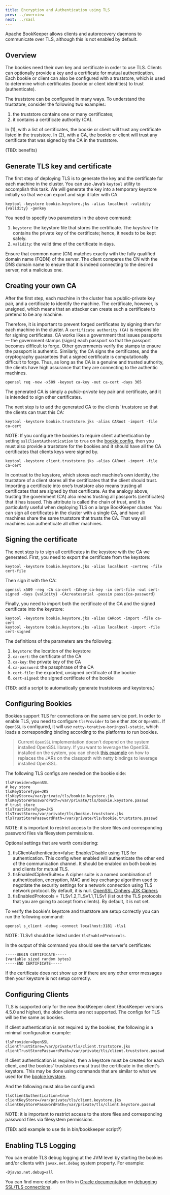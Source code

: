 ```yaml
---
title: Encryption and Authentication using TLS
prev: ../overview
next: ../sasl
---
```


Apache BookKeeper allows clients and autorecovery daemons to communicate over TLS, although this is not enabled by default.

## Overview

The bookies need their own key and certificate in order to use TLS. Clients can optionally provide a key and a certificate
for mutual authentication.  Each bookie or client can also be configured with a truststore, which is used to
determine which certificates (bookie or client identities) to trust (authenticate).

The truststore can be configured in many ways. To understand the truststore, consider the following two examples:

1. the truststore contains one or many certificates;
2. it contains a certificate authority (CA).

In (1), with a list of certificates, the bookie or client will trust any certificate listed in the truststore.
In (2), with a CA, the bookie or client will trust any certificate that was signed by the CA in the truststore.

(TBD: benefits)

## <a name="bookie-keystore"></a> Generate TLS key and certificate

The first step of deploying TLS is to generate the key and the certificate for each machine in the cluster.
You can use Java’s `keytool` utility to accomplish this task. We will generate the key into a temporary keystore
initially so that we can export and sign it later with CA.

```shell
keytool -keystore bookie.keystore.jks -alias localhost -validity {validity} -genkey
```

You need to specify two parameters in the above command:

1. `keystore`: the keystore file that stores the certificate. The *keystore* file contains the private key of
    the certificate; hence, it needs to be kept safely.
2. `validity`: the valid time of the certificate in days.

<div class="alert alert-success">
Ensure that common name (CN) matches exactly with the fully qualified domain name (FQDN) of the server.
The client compares the CN with the DNS domain name to ensure that it is indeed connecting to the desired server, not a malicious one.
</div>

## Creating your own CA

After the first step, each machine in the cluster has a public-private key pair, and a certificate to identify the machine.
The certificate, however, is unsigned, which means that an attacker can create such a certificate to pretend to be any machine.

Therefore, it is important to prevent forged certificates by signing them for each machine in the cluster.
A `certificate authority (CA)` is responsible for signing certificates. CA works likes a government that issues passports —
the government stamps (signs) each passport so that the passport becomes difficult to forge. Other governments verify the stamps
to ensure the passport is authentic. Similarly, the CA signs the certificates, and the cryptography guarantees that a signed
certificate is computationally difficult to forge. Thus, as long as the CA is a genuine and trusted authority, the clients have
high assurance that they are connecting to the authentic machines.

```shell
openssl req -new -x509 -keyout ca-key -out ca-cert -days 365
```

The generated CA is simply a *public-private* key pair and certificate, and it is intended to sign other certificates.

The next step is to add the generated CA to the clients' truststore so that the clients can trust this CA:

```shell
keytool -keystore bookie.truststore.jks -alias CARoot -import -file ca-cert
```

NOTE: If you configure the bookies to require client authentication by setting `sslClientAuthentication` to `true` on the
[bookie config](../../reference/config), then you must also provide a truststore for the bookies and it should have all the CA
certificates that clients keys were signed by.

```shell
keytool -keystore client.truststore.jks -alias CARoot -import -file ca-cert
```

In contrast to the keystore, which stores each machine’s own identity, the truststore of a client stores all the certificates
that the client should trust. Importing a certificate into one’s truststore also means trusting all certificates that are signed
by that certificate. As the analogy above, trusting the government (CA) also means trusting all passports (certificates) that
it has issued. This attribute is called the chain of trust, and it is particularly useful when deploying TLS on a large BookKeeper cluster.
You can sign all certificates in the cluster with a single CA, and have all machines share the same truststore that trusts the CA.
That way all machines can authenticate all other machines.

## Signing the certificate

The next step is to sign all certificates in the keystore with the CA we generated. First, you need to export the certificate from the keystore:

```shell
keytool -keystore bookie.keystore.jks -alias localhost -certreq -file cert-file
```

Then sign it with the CA:

```shell
openssl x509 -req -CA ca-cert -CAkey ca-key -in cert-file -out cert-signed -days {validity} -CAcreateserial -passin pass:{ca-password}
```

Finally, you need to import both the certificate of the CA and the signed certificate into the keystore:

```shell
keytool -keystore bookie.keystore.jks -alias CARoot -import -file ca-cert
keytool -keystore bookie.keystore.jks -alias localhost -import -file cert-signed
```

The definitions of the parameters are the following:

1. `keystore`: the location of the keystore
2. `ca-cert`: the certificate of the CA
3. `ca-key`: the private key of the CA
4. `ca-password`: the passphrase of the CA
5. `cert-file`: the exported, unsigned certificate of the bookie
6. `cert-signed`: the signed certificate of the bookie

(TBD: add a script to automatically generate truststores and keystores.)

## Configuring Bookies

Bookies support TLS for connections on the same service port. In order to enable TLS, you need to configure `tlsProvider` to be either
`JDK` or `OpenSSL`. If `OpenSSL` is configured, it will use `netty-tcnative-boringssl-static`, which loads a corresponding binding according
to the platforms to run bookies.

> Current `OpenSSL` implementation doesn't depend on the system installed OpenSSL library. If you want to leverage the OpenSSL installed on
the system, you can check [this example](http://netty.io/wiki/forked-tomcat-native.html) on how to replaces the JARs on the classpath with
netty bindings to leverage installed OpenSSL.

The following TLS configs are needed on the bookie side:

```shell
tlsProvider=OpenSSL
# key store
tlsKeyStoreType=JKS
tlsKeyStore=/var/private/tls/bookie.keystore.jks
tlsKeyStorePasswordPath=/var/private/tls/bookie.keystore.passwd
# trust store
tlsTrustStoreType=JKS
tlsTrustStore=/var/private/tls/bookie.truststore.jks
tlsTrustStorePasswordPath=/var/private/tls/bookie.truststore.passwd
```

NOTE: it is important to restrict access to the store files and corresponding password files via filesystem permissions.

Optional settings that are worth considering:

1. tlsClientAuthentication=false: Enable/Disable using TLS for authentication. This config when enabled will authenticate the other end
    of the communication channel. It should be enabled on both bookies and clients for mutual TLS.
2. tlsEnabledCipherSuites= A cipher suite is a named combination of authentication, encryption, MAC and key exchange
    algorithm used to negotiate the security settings for a network connection using TLS network protocol. By default,
    it is null. [OpenSSL Ciphers](https://www.openssl.org/docs/man1.0.2/apps/ciphers.html)
    [JDK Ciphers](http://docs.oracle.com/javase/8/docs/technotes/guides/security/StandardNames.html#ciphersuites)
3. tlsEnabledProtocols = TLSv1.2,TLSv1.1,TLSv1 (list out the TLS protocols that you are going to accept from clients).
    By default, it is not set.

To verify the bookie's keystore and truststore are setup correctly you can run the following command:

```shell
openssl s_client -debug -connect localhost:3181 -tls1
```

NOTE: TLSv1 should be listed under `tlsEnabledProtocols`.

In the output of this command you should see the server's certificate:

```shell
-----BEGIN CERTIFICATE-----
{variable sized random bytes}
-----END CERTIFICATE-----
```

If the certificate does not show up or if there are any other error messages then your keystore is not setup correctly.

## Configuring Clients

TLS is supported only for the new BookKeeper client (BookKeeper versions 4.5.0 and higher), the older clients are not
supported. The configs for TLS will be the same as bookies.

If client authentication is not required by the bookies, the following is a minimal configuration example:

```shell
tlsProvider=OpenSSL
clientTrustStore=/var/private/tls/client.truststore.jks
clientTrustStorePasswordPath=/var/private/tls/client.truststore.passwd
```

If client authentication is required, then a keystore must be created for each client, and the bookies' truststores must
trust the certificate in the client's keystore. This may be done using commands that are similar to what we used for
the [bookie keystore](#bookie-keystore).

And the following must also be configured:

```shell
tlsClientAuthentication=true
clientKeyStore=/var/private/tls/client.keystore.jks
clientKeyStorePasswordPath=/var/private/tls/client.keystore.passwd
```

NOTE: it is important to restrict access to the store files and corresponding password files via filesystem permissions.

(TBD: add example to use tls in bin/bookkeeper script?)

## Enabling TLS Logging

You can enable TLS debug logging at the JVM level by starting the bookies and/or clients with `javax.net.debug` system property. For example:

```shell
-Djavax.net.debug=all
```

You can find more details on this in [Oracle documentation](http://docs.oracle.com/javase/8/docs/technotes/guides/security/jsse/ReadDebug.html) on
[debugging SSL/TLS connections](http://docs.oracle.com/javase/8/docs/technotes/guides/security/jsse/ReadDebug.html).
